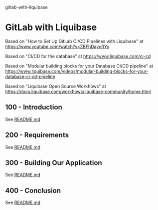 gitlab-with-liquibase
# GitLab with Liquibase

Based on "How to Set Up GitLab CI/CD Pipelines with Liquibase" at https://www.youtube.com/watch?v=ZBFhDayoRYo

Based on "CI/CD for the database" at https://www.liquibase.com/ci-cd

Based on "Modular building blocks for your Database CI/CD pipeline" at https://www.liquibase.com/videos/modular-building-blocks-for-your-database-ci-cd-pipeline

Based on "Liquibase Open Source Workflows" at https://docs.liquibase.com/workflows/liquibase-community/home.html

## 100 - Introduction

See [README.md](./100/README.md)

## 200 - Requirements

See [README.md](./200/README.md)

## 300 - Building Our Application

See [README.md](./300/README.md)

## 400 - Conclusion

See [README.md](./400/README.md)
